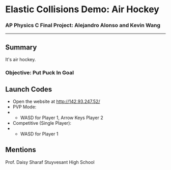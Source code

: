 # Elastic Collisions Demo: Air Hockey
### AP Physics C Final Project: Alejandro Alonso and Kevin Wang

---
## Summary
It's air hockey.

### Objective: Put Puck In Goal

## Launch Codes
- Open the website at http://142.93.247.52/
- PVP Mode:
- - WASD for Player 1, Arrow Keys Player 2
- Competitive (Single Player):
- - WASD for Player 1

## Mentions
Prof. Daisy Sharaf
Stuyvesant High School
